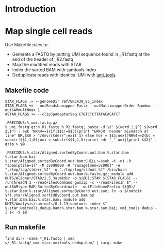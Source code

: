 # Introduction


# Map single cell reads
Use Makefile rules to:
 * Generate a FASTQ by putting UMI sequence found in _R1.fastq at the end of the header of _R2.fastq
 * Map the modified reads with STAR
 * Index the sorted BAM with samtools index
 * Deduplicate reads with identical UMI with [umi_tools](https://github.com/CGATOxford/UMI-tools)

## Makefile code
```
STAR_FLAGS := --genomeDir ref/GRCm38_85_index
STAR_FLAGS += --outReadsUnmapped Fastx --outMultimapperOrder Random --outSAMmultNmax 1
#STAR_FLAGS += --clip3pAdapterSeq CTGTCTCTTATACACATCT

.PRECIOUS:%_umi.fastq.gz
%_umi.fastq.gz:%_R1.fastq %_R2.fastq; paste -d'\t' $(word 1,$^) $(word 2,$^) | awk 'NR%4==1{if($$1!=$$3){print "ERROR: header mismatch at line" NR,$$0 > "/dev/stderr";exit 1} else hdr = $$3;next}NR%4==2{bc = substr($$1,1,6);umi = substr($$1,1,5);print hdr "_" umi}{print $$2}' | gzip > $@

.PRECIOUS:%.star/Aligned.sortedByCoord.out.bam %.star.bam %.star.bam.bai
%.star/Aligned.sortedByCoord.out.bam:SHELL:=bsub -K -n1 -R "span[ptile=1]" -M 32000000 -R "rusage[mem=32000]" -e "./tmp/log/stderr_%J" -o "./tmp/log/stdout_%J" /bin/bash
%.star/Aligned.sortedByCoord.out.bam:%.fastq.gz; module add UHTS/Aligner/STAR/2.5.3a;mkdir -p $(@D);STAR $(STAR_FLAGS) --runThreadN 1 --readFilesCommand gunzip -c --readFilesIn $^ --outSAMtype BAM SortedByCoordinate --outFileNamePrefix $(@D)/
%.star.bam:%.star/Aligned.sortedByCoord.out.bam; ln -s $(notdir $*).star/Aligned.sortedByCoord.out.bam $@
%.star.bam.bai:%.star.bam; module add UHTS/Analysis/samtools/0.1.19;samtools index $^
%.star.umitools_dedup.bam:%.star.bam %.star.bam.bai; umi_tools dedup -I $< -S $@
```

## Run makefile
```
find dir/ -name *_R1.fastq | sed s/_R1.fastq/_umi.star.umitools_dedup.bam/ | xargs make
```


